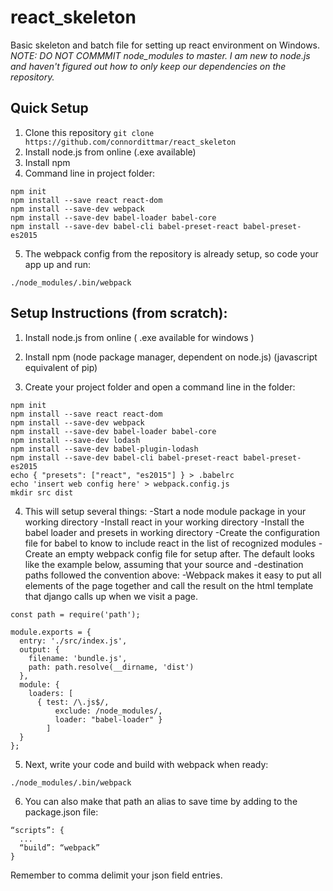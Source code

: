 # react_skeleton
Basic skeleton and batch file for setting up react environment on Windows.
*NOTE: DO NOT COMMMIT node_modules to master. I am new to node.js and haven't figured out how to only keep our dependencies on the repository.*

## Quick Setup
1. Clone this repository 
```git clone https://github.com/connordittmar/react_skeleton```
2. Install node.js from online (.exe available)
3. Install npm
4. Command line in project folder:
```
npm init
npm install --save react react-dom
npm install --save-dev webpack
npm install --save-dev babel-loader babel-core
npm install --save-dev babel-cli babel-preset-react babel-preset-es2015
```
5. The webpack config from the repository is already setup, so code your app up and run:
```
./node_modules/.bin/webpack
```

## Setup Instructions (from scratch):
1. Install node.js from online ( .exe available for windows )

2. Install npm (node package manager, dependent on node.js) (javascript equivalent of pip)

3. Create your project folder and open a command line in the folder:
```
npm init
npm install --save react react-dom
npm install --save-dev webpack
npm install --save-dev babel-loader babel-core
npm install --save-dev lodash
npm install --save-dev babel-plugin-lodash
npm install --save-dev babel-cli babel-preset-react babel-preset-es2015
echo { "presets": ["react", "es2015"] } > .babelrc
echo 'insert web config here' > webpack.config.js
mkdir src dist
```
4. This will setup several things:
-Start a node module package in your working directory
-Install react in your working directory
-Install the babel loader and presets in working directory
-Create the configuration file for babel to know to include react in the list of recognized modules
-Create an empty webpack config file for setup after. The default looks like the example below, assuming that your source and -destination paths followed the convention above:
-Webpack makes it easy to put all elements of the page together and call the result on the html template that django calls up when we visit a page.
```
const path = require('path');

module.exports = {
  entry: './src/index.js',
  output: {
    filename: 'bundle.js',
    path: path.resolve(__dirname, 'dist')
  },
  module: {
    loaders: [
      { test: /\.js$/,
          exclude: /node_modules/,
          loader: "babel-loader" }
        ]
  }
};
```
5. Next, write your code and build with webpack when ready:
```
./node_modules/.bin/webpack
```
6. You can also make that path an alias to save time by adding to the package.json file:
```
“scripts”: {
  ...
  “build”: “webpack”
}
```
Remember to comma delimit your json field entries.
